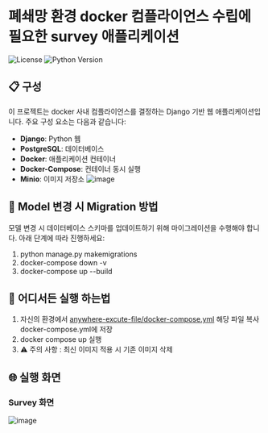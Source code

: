 # 폐쇄망 환경 docker 컴플라이언스 수립에 필요한 survey 애플리케이션

![License](https://img.shields.io/badge/license-MIT-blue.svg)
![Python Version](https://img.shields.io/badge/python-3.10%2B-blue)

## 📋 구성
이 프로젝트는 docker 사내 컴플라이언스를 결정하는 Django 기반 웹 애플리케이션입니다. 주요 구성 요소는 다음과 같습니다:

- **Django**: Python 웹
- **PostgreSQL**: 데이터베이스 
- **Docker**: 애플리케이션 컨테이너
- **Docker-Compose**: 컨테이너 동시 실행
- **Minio**: 이미지 저장소
![image](https://github.com/user-attachments/assets/4d5d5eae-1921-4998-93c8-1ea973cccc7c)


## 🔄 Model 변경 시 Migration 방법

모델 변경 시 데이터베이스 스키마를 업데이트하기 위해 마이그레이션을 수행해야 합니다. 아래 단계에 따라 진행하세요:

1. python manage.py makemigrations
2. docker-compose down -v
3. docker-compose up --build

## 🚀 어디서든 실행 하는법

1. 자신의 환경에서 
[anywhere-excute-file/docker-compose.yml](https://github.com/limsangwoons/docker-compliance-survey/blob/main/anywhere-excute-file/docker-compose.yml) 
해당 파일 복사 docker-compose.yml에 저장
2. docker compose up 실행
3. ⚠️ 주의 사항 : 최신 이미지 적용 시 기존 이미지 삭제 



## 🌐 실행 화면
### Survey 화면
![image](https://github.com/user-attachments/assets/86c0efc4-3df4-4cec-9720-a4abc67f93b4)
